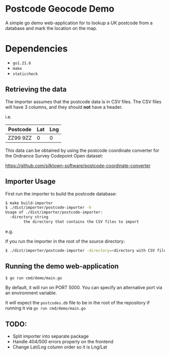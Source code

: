 # Postcode Geocode Demo

A simple go demo web-application for to lookup a UK postcode from a database and mark the location on the map.

# Dependencies

- `go1.21.6`
- `make`
- `staticcheck`

## Retrieving the data

The importer assumes that the postcode data is in CSV files. 
The CSV files will have 3 columns, and they should **not** have a header.

i.e.

|Postcode| Lat |Lng
|-----|-----|----|
|ZZ99 9ZZ| 0   | 0

This data can be obtained by using the postcode coordinate converter for the Ordnance Survey Codepoint Open dataset:

https://github.com/silktown-software/postcode-coordinate-converter

## Importer Usage

First run the importer to build the postcode database:

```bash
$ make build-importer
$ ./dist/importer/postcode-importer -h
Usage of ./dist/importer/postcode-importer:
  -directory string
        the directory that contains the CSV files to import
```
e.g.

If you run the importer in the root of the source directory:

```bash
$ ./dist/importer/postcode-importer -directory=<directory with CSV files>
```

## Running the demo web-application

```bash
$ go run cmd/demo/main.go
```

By default, it will run on PORT 5000. You can specify an alternative port via an environment variable.

It will expect the `postcodes.db` file to be in the root of the repository if running it via `go run cmd/demo/main.go`

## TODO:

* Split importer into separate package
* Handle 404/500 errors properly on the frontend
* Change Lat/Lng column order so it is Lng/Lat





